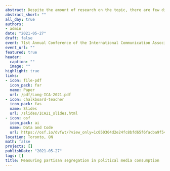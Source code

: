 ```yaml
---
abstract: Despite the amount of research on the topic, there are few direct measurements of partisan segregation in media use. Instead, indirect evidence, like coefficients in multiple regression models, is typically used to indicate the presence or (more typically) absence of partisan segregation. The few methods that do approximate a direct measure require dichotomizing partisanship of people and sources, which is problematic in the United States and unworkable in many other democracies. I suggest using a method originally designed to measure residential segregation to quantify the amount of balkanization in media use at the country, party, and individual levels. To show the potential of the measure, I use data from a nationally representative survey to describe the amount of partisan segregation in media consumption in the United States.
abstract_short: ""
all_day: true
authors:
- admin
date: "2021-05-27"
draft: false
event: 71st Annual Conference of the International Communication Association
event_url: ""
featured: true
header:
  caption: ""
  image: ""
highlight: true
links:
- icon: file-pdf
  icon_pack: far
  name: Paper
  url: /pdf/Long-ICA-2021.pdf
- icon: chalkboard-teacher
  icon_pack: fas
  name: Slides
  url: /slides/ICA21_slides.html
- icon: osf
  icon_pack: ai
  name: Data and Code
  url: https://osf.io/dvfwt/?view_only=1c050304d2e24fc8bfd65f6facba9f54
location: Toronto, ON
math: false
projects: []
publishDate: "2021-05-27"
tags: []
title: Measuring partisan segregation in political media consumption
---
```

